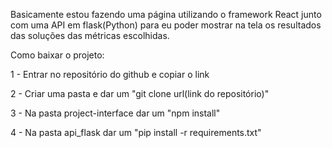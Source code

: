 Basicamente estou fazendo uma página utilizando o framework React junto com uma API em flask(Python) para eu poder mostrar na tela os resultados das soluções das métricas escolhidas.

Como baixar o projeto:

1 - Entrar no repositório do github e copiar o link

2 - Criar uma pasta e dar um "git clone url(link do repositório)"

3 - Na pasta project-interface dar um "npm install"

4 - Na pasta api_flask dar um "pip install -r requirements.txt"